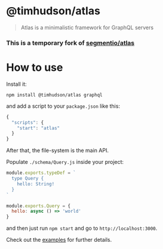 # @timhudson/atlas

> Atlas is a minimalistic framework for GraphQL servers

### This is a temporary fork of [segmentio/atlas](https://github.com/segmentio/atlas)

# How to use

Install it:

```
npm install @timhudson/atlas graphql
```

and add a script to your `package.json` like this:

``` js
{
  "scripts": {
    "start": "atlas"
  }
}
```

After that, the file-system is the main API.

Populate `./schema/Query.js` inside your project:

``` js
module.exports.typeDef = `
  type Query {
    hello: String!
  }
`

module.exports.Query = {
  hello: async () => 'world'
}
```

and then just run `npm start` and go to `http://localhost:3000`.

Check out the [examples](./examples) for further details.
